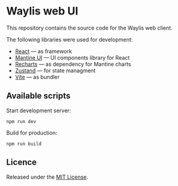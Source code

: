 # Waylis web UI

This repository contains the source code for the Waylis web client.

The following libraries were used for development:

- [React](https://react.dev/) — as framework
- [Mantine UI](https://mantine.dev/) — UI components library for React
- [Recharts](https://github.com/recharts/recharts) — as dependency for Mantine charts
- [Zustand](https://github.com/pmndrs/zustand) — for state managment
- [Vite](https://vitejs.dev/) — as bundler

## Available scripts

Start development server:

```
npm run dev
```

Build for production:

```
npm run build
```

## Licence

Released under the [MIT License](http://www.opensource.org/licenses/MIT).
